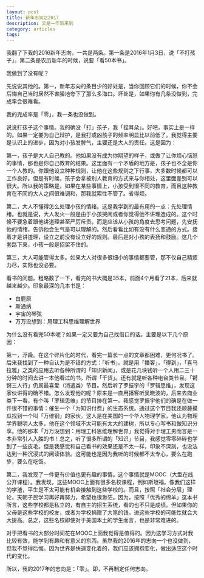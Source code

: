 ```yaml
---
layout: post
title: 新年志向之2017
description: 又是一年新来到
category: articles
tags: 
---
```

我翻了下我的2016新年志向，一共是两条。第一条是2016年1月3日，说「不打孩子」。第二条是农历新年的时候，说要「看50本书」。

我做到了没有呢？

先说说其他的。第一，新年志向的条目少的好处是，当你回顾它们的时候，你不会后悔自己当时居然不害臊地夸下了那么多海口。坏处是，如果你有几条没做到，完成率会很难看。

我的完成率是「零」，我一条也没做到。

说说打孩子这个事情。我的确没「打」孩子，我「捏耳朵」。好吧，事实上是一样的。如果一定要为自己辩护，是我打或凶孩子的频率明显比以前低了。我觉得主要是认识上的进步，因为对小孩发脾气，主要还是大人的责任。这是因为：

第一，孩子是大人自己教的。他如果没有成为你期望的样子，或做了让你烦心恼怒的事情，那也是你自己教育的结果。这里面有一个矛盾的地方是，孩子也不全是你一个人教的。你跟他设立种种规则，让他在这些规则之下行事，大多数时候都可以工作良好。但是有时候，孩子会拿被别人教育的方式来与你相处，这里面差别可以很大。所以我的策略是，如果在某些事情上，小孩受到很不同的教育，而且这种教育在不同的大人之间很难调和，那我就索性不管了。省得烦。

第二，大人不懂得怎么处理小孩的情绪。这是我学到的最有用的一点：先处理情绪。也就是说，大人发火一般是由于小孩哭闹或者你觉得他不讲理造成的。这个时候不要急着跟他讲道理甚至严厉斥责。而是应该从小孩的角度去思考问题，先安抚他的情绪，告诉他会生气是可以理解的。然后看看比如有没有什么变通的方式。接着才是讲道理，设立之前没有设立好的规则。最后是对小孩的表扬和鼓励。这几个套路下来，小孩一般是招架不住的。

第三，大人可能管得太多。如果大人对很多很细小的事情都要管，那不仅自己精疲力尽，实际也没必要。

看书的问题。粗略数了一下，看完的书大概是35本，前面4个月看了21本，后来就越来越少。印象最深的几本书是：

* 白鹿原
* 斯通纳
* 宇宙的琴弦
* 万万没想到：用理工科思维理解世界

为什么没有看完50本呢？如果一定又要为自己找借口的话。主要是以下几个原因：

第一，浮躁。在这个碎片化的时代，看完一篇长一点的文章都困难，更何况书了。后来我找到了一种自认为是不错的方式：「听书」。就是用「播客」，「得到」，「喜马拉雅」之类的应用去听各种所谓的「知识新闻」，或是花几块钱听一个人用二三十分钟的时间去讲一本他看过的书，所谓「干货」。还有就是听各种电台类节目。「锵锵三人行」仍属最喜爱（消遣类）节目。然后听了罗振宇的「罗辑思维」，发现这家伙讲得的确不错。怎么发现他的呢？原来是一直用播客听吴晓波的，后来去商业类下一看，有个叫「罗辑思维」的节目排在第一。我感觉罗振宇他们的确是在做一件很不错的事情：催生一个「为知识付费」的生态系统。通过这个节目我还顺藤摸瓜找到一个叫「万维钢」的家伙。这人是在美国的一个华人物理学家，他认为物理学界聪明人太多，他在这个领域不太可能有太大的建树，所以专心写书和做知识分享。他的那本「万万没想到：用理工科思维理解世界」我觉得对于理工男而言是一本非常引人入胜的书！总之，听了很多所谓的「知识」节目，我感觉零零碎碎也学到了一些皮毛。但是我感觉和自己看书的效果还是不太一样，印象不深刻，也没法达到一种沉浸式的阅读体验。这可能也是因为我听的时候都不太专心，要么在跑步，要么在吃饭。

第二，我发现了一件更有价值也更有趣的事情。这个事情就是MOOC（大型在线公开课程）。我发现，这些MOOC上面有很多名校课程，例如斯坦福。像我们这样的学渣，平生是不太可能有机会接触到这些学校的。而且，按照「社会分层」理论，天朝子民学习再好再努力，希望也很渺茫。因为，按照「优秀的绵羊」这本书所言，这些学校都是私立的，有自主的招生系统，看的也不只是成绩。但如果你的父母是这些学校的校友，或者为学校捐赠了大笔的钱，进这些学校的可能性就会大大提高。总之，这些名校即使对于美国本土的学生而言，也是非常难进的。

对于把看书的大部分时间花在MOOC上面我觉得是值得的。因为这学习方式对我比较有效，能学到有趣和有意义的东西。虽然我的2016年的志向一个也没做到，但我不觉得后悔。因为世界是快速变化着的，我们应该拥抱变化，做出适应这个时代的变化。

所以，我的2017年的志向是：「零」。即，不再制定任何志向。